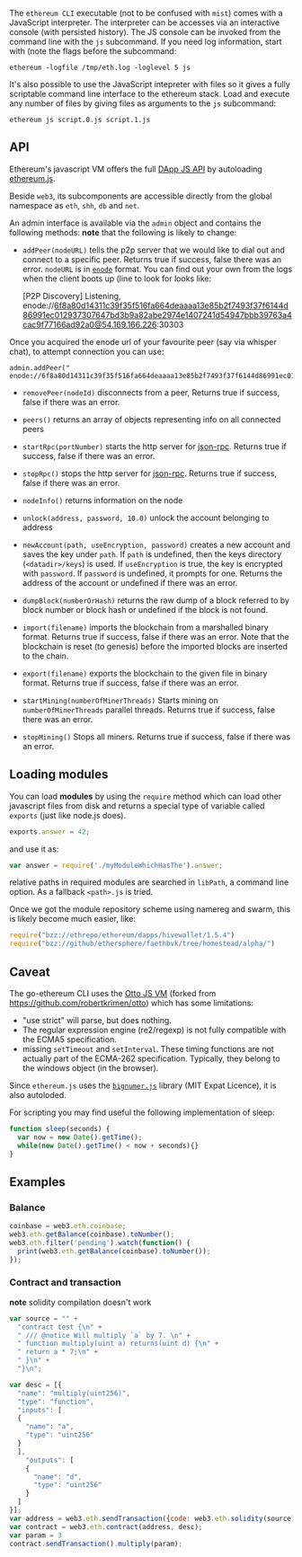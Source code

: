 The `ethereum CLI` executable (not to be confused with `mist`) comes with a JavaScript interpreter. The interpreter can be accesses via an interactive console (with persisted history). The JS console can be invoked from the command line with the `js` subcommand. If you need log information, start with (note the flags before the subcommand:

    ethereum -logfile /tmp/eth.log -loglevel 5 js

It's also possible to use the JavaScript intepreter with files so it gives a fully scriptable command line interface to the ethereum stack. Load and execute any number of files by giving files as arguments to the `js` subcommand: 

    ethereum js script.0.js script.1.js

## API

Ethereum's javascript VM offers the full
 [DApp JS API](https://github.com/ethereum/wiki/wiki/JavaScript-API) by autoloading [ethereum.js](https://github.com/ethereum/ethereum.js).

Beside `web3`, its subcomponents are accessible directly from the global namespace as `eth`, `shh`, `db` and `net`.

An admin interface is available via the `admin` object and contains the following methods:
**note** that the following is likely to change:

* `addPeer(nodeURL)`
tells the p2p server that we would like to dial out and connect to a specific peer.  Returns true if success, false there was an error. `nodeURL` is in [`enode`](https://github.com/ethereum/wiki/wiki/enode-url-format) format. You can find out your own from the logs when the client boots up (line to look for looks like:

    [P2P Discovery] Listening, enode://6f8a80d14311c39f35f516fa664deaaaa13e85b2f7493f37f6144d86991ec012937307647bd3b9a82abe2974e1407241d54947bbb39763a4cac9f77166ad92a0@54.169.166.226:30303

Once you acquired the enode url of your favourite peer (say via whisper chat), to attempt connection you can use:

    admin.addPeer(" enode://6f8a80d14311c39f35f516fa664deaaaa13e85b2f7493f37f6144d86991ec012937307647bd3b9a82abe2974e1407241d54947bbb39763a4cac9f77166ad92a0@54.169.166.226:30303")

* `removePeer(nodeId)` 
disconnects from a peer,  Returns true if success, false if there was an error.

* `peers()`
returns an array of objects representing info on all connected peers

* `startRpc(portNumber)`
starts the http server for [json-rpc](https://github.com/ethereum/wiki/wiki/JSON-RPC). Returns true if success, false if there was an error.

* `stopRpc()`
stops the http server for [json-rpc](https://github.com/ethereum/wiki/wiki/JSON-RPC). Returns true if success, false if there was an error.

* `nodeInfo()`
returns information on the node 

* `unlock(address, password, 10.0)`
unlock the account belonging to address

* `newAccount(path, useEncryption, password)`
creates a new account and saves the key under `path`. If `path` is undefined, then the keys directory (`<datadir>/keys`) is used.
If `useEncryption` is true, the key is encrypted with `password`. If `password` is undefined, it prompts for one.
Returns the address of the account or undefined if there was an error.

* `dumpBlock(numberOrHash)`
returns the raw dump of a block referred to by block number or block hash or undefined if the block is not found.

* `import(filename)`
imports the blockchain from a marshalled binary format.  Returns true if success, false if there was an error. Note that the blockchain is reset (to genesis) before the imported blocks are inserted to the chain.

* `export(filename)`
exports the blockchain to the given file in binary format. Returns true if success, false if there was an error.

* `startMining(numberOfMinerThreads)`
Starts mining on `numberOfMinerThreads` parallel threads.
Returns true if success, false there was an error.

* `stopMining()`
Stops all miners.  Returns true if success, false if there was an error.

## Loading modules

You can load **modules** by using the `require` method which can load other javascript files from disk and returns a special type of variable called `exports` (just like node.js does).

```javascript
exports.answer = 42;
```

and use it as:

```javascript
var answer = require('./myModuleWhichHasThe').answer;
```

relative paths in required modules are searched in `libPath`, a command line option. As a fallback `<path>.js` is tried. 
 
Once we got the module repository scheme using namereg and swarm, this is likely become much easier, like:

```javascript
require("bzz://ethrepo/ethereum/dapps/hivewallet/1.5.4")
require("bzz://github/ethersphere/faethbvk/tree/homestead/alpha/")
```

## Caveat 

The go-ethereum CLI uses the [Otto JS VM](https://github.com/obscuren/otto) (forked from https://github.com/robertkrimen/otto) which has some limitations:

* "use strict" will parse, but does nothing.
* The regular expression engine (re2/regexp) is not fully compatible with the ECMA5 specification.
* missing `setTimeout` and `setInterval`. These timing functions are not actually part of the ECMA-262 specification. Typically, they belong to the windows object (in the browser).

Since `ethereum.js` uses the [`bignumer.js`](https://github.com/MikeMcl/bignumber.js) library (MIT Expat Licence), it is also autoloded.

For scripting you may find useful the following implementation of sleep:

```javascript
function sleep(seconds) {
  var now = new Date().getTime();
  while(new Date().getTime() < now + seconds){}
}
```

## Examples 

### Balance

```javascript
coinbase = web3.eth.coinbase;
web3.eth.getBalance(coinbase).toNumber();
web3.eth.filter('pending').watch(function() {
  print(web3.eth.getBalance(coinbase).toNumber());
});
```

### Contract and transaction 
**note** solidity compilation doesn't work 

```javascript
var source = "" +
  "contract test {\n" +
  " /// @notice Will multiply `a` by 7. \n" +
  " function multiply(uint a) returns(uint d) {\n" +
  " return a * 7;\n" +
  " }\n" +
  "}\n";

var desc = [{
  "name": "multiply(uint256)",
  "type": "function",
  "inputs": [
  {
    "name": "a",
    "type": "uint256"
  }
  ],
    "outputs": [
    {
      "name": "d",
      "type": "uint256"
    }
  ]
}];
var address = web3.eth.sendTransaction({code: web3.eth.solidity(source)});
var contract = web3.eth.contract(address, desc);
var param = 3
contract.sendTransaction().multiply(param);
```